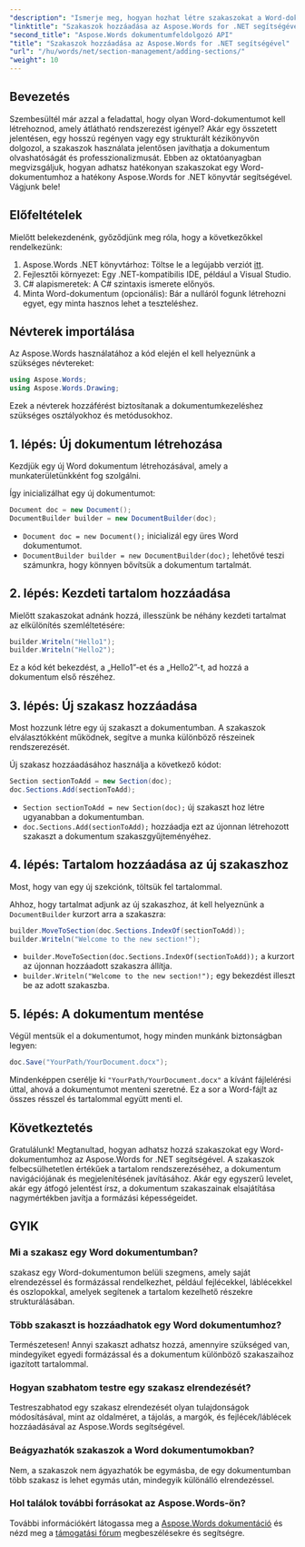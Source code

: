```yaml
---
"description": "Ismerje meg, hogyan hozhat létre szakaszokat a Word-dokumentumokban az olvashatóság és a professzionalizmus javítása érdekében. Ez az útmutató mindent lefed a dokumentum inicializálásától a munka mentéséig."
"linktitle": "Szakaszok hozzáadása az Aspose.Words for .NET segítségével"
"second_title": "Aspose.Words dokumentumfeldolgozó API"
"title": "Szakaszok hozzáadása az Aspose.Words for .NET segítségével"
"url": "/hu/words/net/section-management/adding-sections/"
"weight": 10
---
```


## Bevezetés

Szembesültél már azzal a feladattal, hogy olyan Word-dokumentumot kell létrehoznod, amely átlátható rendszerezést igényel? Akár egy összetett jelentésen, egy hosszú regényen vagy egy strukturált kézikönyvön dolgozol, a szakaszok használata jelentősen javíthatja a dokumentum olvashatóságát és professzionalizmusát. Ebben az oktatóanyagban megvizsgáljuk, hogyan adhatsz hatékonyan szakaszokat egy Word-dokumentumhoz a hatékony Aspose.Words for .NET könyvtár segítségével. Vágjunk bele!

## Előfeltételek

Mielőtt belekezdenénk, győződjünk meg róla, hogy a következőkkel rendelkezünk:

1. Aspose.Words .NET könyvtárhoz: Töltse le a legújabb verziót [itt](https://releases.aspose.com/words/net/).
2. Fejlesztői környezet: Egy .NET-kompatibilis IDE, például a Visual Studio.
3. C# alapismeretek: A C# szintaxis ismerete előnyös.
4. Minta Word-dokumentum (opcionális): Bár a nulláról fogunk létrehozni egyet, egy minta hasznos lehet a teszteléshez.

## Névterek importálása

Az Aspose.Words használatához a kód elején el kell helyeznünk a szükséges névtereket:

```csharp
using Aspose.Words;
using Aspose.Words.Drawing;
```

Ezek a névterek hozzáférést biztosítanak a dokumentumkezeléshez szükséges osztályokhoz és metódusokhoz.

## 1. lépés: Új dokumentum létrehozása

Kezdjük egy új Word dokumentum létrehozásával, amely a munkaterületünkként fog szolgálni.

Így inicializálhat egy új dokumentumot:

```csharp
Document doc = new Document();
DocumentBuilder builder = new DocumentBuilder(doc);
```

- `Document doc = new Document();` inicializál egy üres Word dokumentumot.
- `DocumentBuilder builder = new DocumentBuilder(doc);` lehetővé teszi számunkra, hogy könnyen bővítsük a dokumentum tartalmát.

## 2. lépés: Kezdeti tartalom hozzáadása

Mielőtt szakaszokat adnánk hozzá, illesszünk be néhány kezdeti tartalmat az elkülönítés szemléltetésére:

```csharp
builder.Writeln("Hello1");
builder.Writeln("Hello2");
```

Ez a kód két bekezdést, a „Hello1”-et és a „Hello2”-t, ad hozzá a dokumentum első részéhez.

## 3. lépés: Új szakasz hozzáadása

Most hozzunk létre egy új szakaszt a dokumentumban. A szakaszok elválasztókként működnek, segítve a munka különböző részeinek rendszerezését.

Új szakasz hozzáadásához használja a következő kódot:

```csharp
Section sectionToAdd = new Section(doc);
doc.Sections.Add(sectionToAdd);
```

- `Section sectionToAdd = new Section(doc);` új szakaszt hoz létre ugyanabban a dokumentumban.
- `doc.Sections.Add(sectionToAdd);` hozzáadja ezt az újonnan létrehozott szakaszt a dokumentum szakaszgyűjteményéhez.

## 4. lépés: Tartalom hozzáadása az új szakaszhoz

Most, hogy van egy új szekciónk, töltsük fel tartalommal. 

Ahhoz, hogy tartalmat adjunk az új szakaszhoz, át kell helyeznünk a `DocumentBuilder` kurzort arra a szakaszra:

```csharp
builder.MoveToSection(doc.Sections.IndexOf(sectionToAdd));
builder.Writeln("Welcome to the new section!");
```

- `builder.MoveToSection(doc.Sections.IndexOf(sectionToAdd));` a kurzort az újonnan hozzáadott szakaszra állítja.
- `builder.Writeln("Welcome to the new section!");` egy bekezdést illeszt be az adott szakaszba.

## 5. lépés: A dokumentum mentése

Végül mentsük el a dokumentumot, hogy minden munkánk biztonságban legyen:

```csharp
doc.Save("YourPath/YourDocument.docx");
```

Mindenképpen cserélje ki `"YourPath/YourDocument.docx"` a kívánt fájlelérési úttal, ahová a dokumentumot menteni szeretné. Ez a sor a Word-fájlt az összes résszel és tartalommal együtt menti el.

## Következtetés

Gratulálunk! Megtanultad, hogyan adhatsz hozzá szakaszokat egy Word-dokumentumhoz az Aspose.Words for .NET segítségével. A szakaszok felbecsülhetetlen értékűek a tartalom rendszerezéséhez, a dokumentum navigációjának és megjelenítésének javításához. Akár egy egyszerű levelet, akár egy átfogó jelentést írsz, a dokumentum szakaszainak elsajátítása nagymértékben javítja a formázási képességeidet. 

## GYIK

### Mi a szakasz egy Word dokumentumban?

szakasz egy Word-dokumentumon belüli szegmens, amely saját elrendezéssel és formázással rendelkezhet, például fejlécekkel, láblécekkel és oszlopokkal, amelyek segítenek a tartalom kezelhető részekre strukturálásában.

### Több szakaszt is hozzáadhatok egy Word dokumentumhoz?

Természetesen! Annyi szakaszt adhatsz hozzá, amennyire szükséged van, mindegyiket egyedi formázással és a dokumentum különböző szakaszaihoz igazított tartalommal.

### Hogyan szabhatom testre egy szakasz elrendezését?

Testreszabhatod egy szakasz elrendezését olyan tulajdonságok módosításával, mint az oldalméret, a tájolás, a margók, és fejlécek/láblécek hozzáadásával az Aspose.Words segítségével.

### Beágyazhatók szakaszok a Word dokumentumokban?

Nem, a szakaszok nem ágyazhatók be egymásba, de egy dokumentumban több szakasz is lehet egymás után, mindegyik különálló elrendezéssel.

### Hol találok további forrásokat az Aspose.Words-ön?

További információkért látogassa meg a [Aspose.Words dokumentáció](https://reference.aspose.com/words/net/) és nézd meg a [támogatási fórum](https://forum.aspose.com/c/words/8) megbeszélésekre és segítségre.